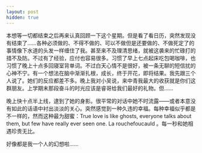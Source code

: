 ```yaml
---
layout: post
hidden: true
---
```

本想等一切都结束之后再来认真回顾一下这个星期。但是看了看日历，突然发现没有结束了……各种必须做的、不得不做的、可以不做但是还要做的、不做死定了的事情像下水道的头发一样缠住了我。甚至来不及理清思绪，就被这袭来的忙碌打的措不及防。不过有了经验，应付也容易很多。习惯了早上七点起床吃包喝咖啡，也习惯了晚上十点多回寝室背单词。不过白天心情不是很好，被一条无聊的短信扰的心神不宁。有一个想法在脑中渐渐扎根，成长，终于开花，即将结果。我先跟三个人说了。她们的反应都差不多。晚上我对小吴说，来中青我最大的收获就是你们这群朋友。上学期末那段奋斗的时光应该是睿哥给我们最好的礼物。但……

晚上快十点半上线，逮到了她的身影。很平常的对话中她不时流露——或者本意没有如此的话语中衬出淡淡的关心。突然感觉到一种久违的幸福。每种幸福似乎都是不一样的，然而这种最为甜蜜：True love is like ghosts, everyone talks about them, but few have really ever seen one. La rouchefoucauld 。每一秒和她相遇珍贵无比。

好像都是我一个人的幻想啦……